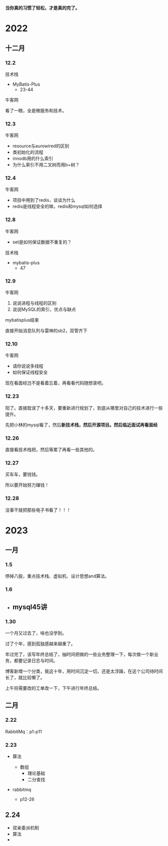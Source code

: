 **当你真的习惯了轻松，才是真的完了。**

# 2022

## 十二月

### 12.2

技术栈

- MyBatis-Plus
  - 23-44

牛客网

看了一眼，全是微服务和技术。

### 12.3

牛客网

- resource与aurowired的区别
- 类初始化的流程
- innodb用的什么索引
- 为什么索引不用二叉树而用b+树？

### 12.4

牛客网

- 项目中用到了redis，谈谈为什么
- redis是线程安全的嘛，redis和mysql如何选择

### 12.8

牛客网

- set是如何保证数据不重复的？

技术栈

- mybatis-plus
  - 47

### 12.9

牛客网

1. 说说进程与线程的区别
2. 说说MySQL的索引，优点与缺点

mybatisplus结束

直接开始消息队列与雷神的sb2，双管齐下

### 12.10

牛客网

- 请你说说多线程
- 如何保证线程安全

现在看面经岂不是看着忘着，再看看代码随想录吧。

### 12.23

阳了。直接耽误了十多天，要重新进行规划了，到底从哪里对自己的技术进行一些提升。

先把小林的mysql看了，然后**新技术栈，然后开源项目。然后临近面试再看面经**

### 12.26

直接看技术栈把，然后等累了再看一些其他的。

### 12.27

买车车，要钱钱。

所以要开始努力赚钱！

### 12.28

没事干就把那些电子书看了！！！

# 2023

## 一月

### 1.5

停掉八股，重点技术栈、虚拟机、设计思想and算法。

### 1.6

- mysql45讲
  - 

### 1.30

一个月又过去了，啥也没学到。

过了个年，感到孤独感越来越重了。

年过完了，该写年终总结了，抽时间把做的一些业务整理一下，每次做一个新业务，都要记录日志与时间。

博客新增一个分类，我这十年，用时间沉淀一切，还是太浮躁，在这个公司待时间长了，就比较懒了。

上午将需要改的工单改一下，下午进行年终总结。

## 二月

### 2.22

RabbitMq：p1-p11

### 2.23

- 算法
  - 数组
    - 理论基础
    - 二分查找

- rabbitmq
  - p12-26

## 2.24

- 双亲委派机制
- 算法
- 